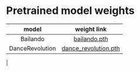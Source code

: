 # Pretrained model weights 

| model | weight link |
| :----------------: | :------------------------: | 
| Bailando | [bailando.pth](https://openxrlab-share.oss-cn-hongkong.aliyuncs.com/xrmogen/weights/bailando.pth) |
| DanceRevolution | [dance_revolution.pth](https://openxrlab-share.oss-cn-hongkong.aliyuncs.com/xrmogen/weights/dance_revolution.pth)
|

